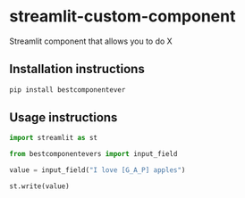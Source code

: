 # streamlit-custom-component

Streamlit component that allows you to do X

## Installation instructions

```sh
pip install bestcomponentever
```

## Usage instructions

```python
import streamlit as st

from bestcomponentevers import input_field

value = input_field("I love [G_A_P] apples")

st.write(value)
```
